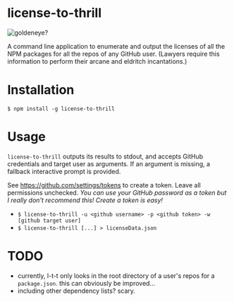# license-to-thrill

![goldeneye?](https://media.giphy.com/media/iu63aOVVFspQQ/giphy.gif)

A command line application to enumerate and output the licenses of all the NPM packages for all the repos of any GitHub user.
(Lawyers require this information to perform their arcane and eldritch incantations.)

# Installation

`$ npm install -g license-to-thrill`

# Usage

`license-to-thrill` outputs its results to stdout, and accepts GitHub credentials and target user as arguments. If an argument is missing, a fallback interactive prompt is provided.

See https://github.com/settings/tokens to create a token. Leave all permissions unchecked. _You can use your GitHub password as a token but I really don't recommend this! Create a token is easy!_

- `$ license-to-thrill -u <github username> -p <github token> -w [github target user]`
- `$ license-to-thrill [...] > licenseData.json`

# TODO

- currently, l-t-t only looks in the root directory of a user's repos for a `package.json`. this can obviously be improved...
- including other dependency lists? scary.
